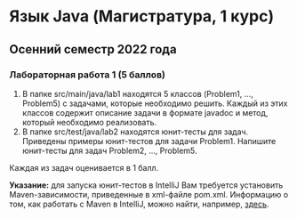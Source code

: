 # Язык Java (Магистратура, 1 курс)
## Осенний семестр 2022 года 

### Лабораторная работа 1 (5 баллов)

1. В папке src/main/java/lab1 находятся 5 классов (Problem1, ..., Problem5) с задачами, которые необходимо решить.
   Каждый из этих классов содержит описание задачи в формате javadoc и метод, который необходимо реализовать.
2. В папке src/test/java/lab2 находятся юнит-тесты для задач. Приведены примеры юнит-тестов для задачи Problem1.
   Напишите юнит-тесты для задач Problem2, ..., Problem5.

Каждая из задач оценивается в 1 балл.

**Указание:** для запуска юнит-тестов в IntelliJ Вам требуется установить Maven-зависимости, приведенные в xml-файле pom.xml.
Информацию о том, как работать с Maven в IntelliJ, можно найти, например, [здесь](https://www.jetbrains.com/idea/guide/tutorials/working-with-maven/).
